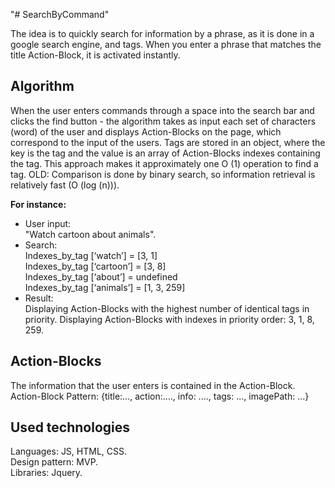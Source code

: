"# SearchByCommand" 

<p>The idea is to quickly search for information by a phrase, as it is done in a google search engine, and tags. When you enter a phrase that matches the title Action-Block, it is activated instantly.</p>

<h2>Algorithm</h2>
<p>When the user enters commands through a space into the search bar and clicks the find button -
the algorithm takes as input each set of characters (word) of the user and displays Action-Blocks on the page, which correspond to the input of the users. Tags are stored in an object, where the key is the tag and the value is an array of Action-Blocks indexes containing the tag. This approach makes it approximately one O (1) operation to find a tag.
OLD: Comparison is done by binary search, so information retrieval is relatively fast (O (log (n))).</p>

<b>For instance:</b>
<ul>
<li>User input:</li>
  "Watch cartoon about animals".
  <li>Search:</li>
  Indexes_by_tag [‘watch’] = [3, 1] <br>
  Indexes_by_tag [‘cartoon’] = [3, 8] <br>
  Indexes_by_tag [‘about’] = undefined <br>
  Indexes_by_tag [‘animals’] = [1, 3, 259] <br>
  <li>Result:</li>
  Displaying Action-Blocks with the highest number of identical tags in priority. Displaying Action-Blocks with indexes in priority order: 3, 1, 8, 259.
</ul>
<h2><b>Action-Blocks</b></h2>
The information that the user enters is contained in the Action-Block.
Action-Block Pattern:
{title:…, action:…., info: ...., tags: ..., imagePath: ...}


<h2>Used technologies</h2>
Languages: JS, HTML, CSS. <br>
Design pattern: MVP. <br>
Libraries: Jquery. <br>
